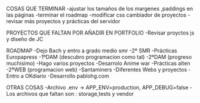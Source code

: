 COSAS QUE TERMINAR
    -ajustar los tamaños de los margenes ,paddings en las páginas
    -terminar el roadmap
    -modificar css cambiador de proyectos
    -revisar más proyectos y prácticas del servidor



PROYECTOS QUE FALTAN POR AÑADIR EN PORTFOLIO
    -Revisar proyctos js y diseño de JC


ROADMAP
    -Dejo Bach y entro a grado medio smr
    -2º SMR
    -Prácticas Europapress
    -1ºDAM (descubro programacion como tal)
    -2ºDAM (progreso muchisimo)
    -Hago varios proyectos
    -Desarrolo Anime war
    -Prácticas alten
    -2ºWEB (programacion web)
    -Santaminers
    -Diferentes Webs y proyectos
    -Entro a OKdiario
    -Desarrollo pablohg.com

OTRAS COSAS
    -Archivo .env -> APP_ENV=production, APP_DEBUG=false
    -Los archivos que faltan son : storage,tests y vendor

